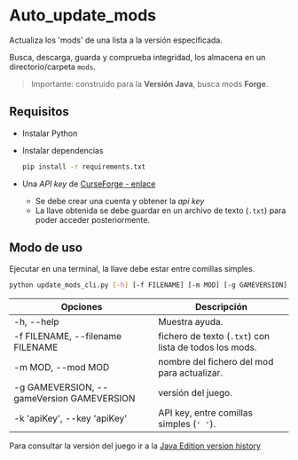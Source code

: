 # Auto_update_mods

Actualiza los 'mods' de una lista a la versión especificada.

Busca, descarga, guarda y comprueba integridad, los almacena en un directorio/carpeta `mods`.

>
> Importante:  construido para la **Versión Java**, busca mods **Forge**.
>

## Requisitos

* Instalar Python

* Instalar dependencias

  ```bash
  pip install -r requirements.txt
  ```

* Una *API key* de [CurseForge - enlace](https://console.curseforge.com/#/login)
  - Se debe crear una cuenta y obtener la *api key*
  - La llave obtenida se debe guardar en un archivo de texto (`.txt`) para poder acceder posteriormente.

## Modo de uso

Ejecutar en una terminal, la llave debe estar entre comillas simples.

```bash
python update_mods_cli.py [-h] [-f FILENAME] [-m MOD] [-g GAMEVERSION] [-k 'apiKey']
```

| Opciones | Descripción |
|-|-|
| -h, --help | Muestra ayuda. |
| -f FILENAME, --filename FILENAME | fichero de texto (`.txt`) con lista de todos los mods. |
| -m MOD, --mod MOD | nombre del fichero del mod para actualizar. |
| -g GAMEVERSION, --gameVersion GAMEVERSION | versión del juego. |
| -k 'apiKey', --key 'apiKey' | API key, entre comillas simples (`' '`). |

Para consultar la versión del juego ir a la [Java Edition version history](https://minecraft.fandom.com/wiki/Java_Edition_version_history)
